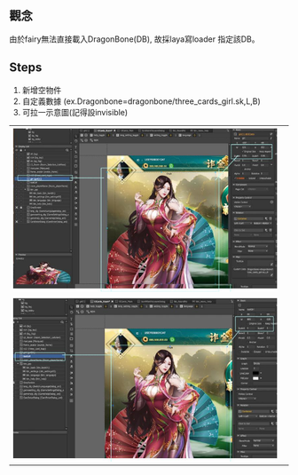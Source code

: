 ## 觀念

由於fairy無法直接載入DragonBone\(DB\), 故採laya寫loader 指定該DB。

## 

## Steps

1. 新增空物件
2. 自定義數據 \(ex.Dragonbone=dragonbone/three\_cards\_girl.sk,L,B\)
3. 可拉一示意圖\(記得設invisible\)

|  |  |
| :--- | :--- |
| ![](/assets/dbone01_1.jpg) |  |
| ![](/assets/dbone01_2.jpg) |  |



